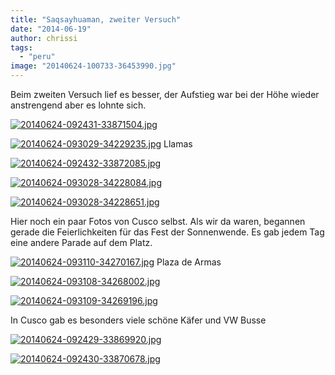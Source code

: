 ```yaml
---
title: "Saqsayhuaman, zweiter Versuch"
date: "2014-06-19"
author: chrissi
tags: 
  - "peru"
image: "20140624-100733-36453990.jpg"
---
```


Beim zweiten Versuch lief es besser, der Aufstieg war bei der Höhe wieder anstrengend aber es lohnte sich.

[![20140624-092431-33871504.jpg](images/20140624-092431-33871504.jpg)](https://hafenstrand.wordpress.com/wp-content/uploads/2014/06/20140624-092431-33871504.jpg)

[![20140624-093029-34229235.jpg](images/20140624-093029-34229235.jpg)](https://hafenstrand.wordpress.com/wp-content/uploads/2014/06/20140624-093029-34229235.jpg) Llamas

[![20140624-092432-33872085.jpg](images/20140624-092432-33872085.jpg)](https://hafenstrand.wordpress.com/wp-content/uploads/2014/06/20140624-092432-33872085.jpg)

[![20140624-093028-34228084.jpg](images/20140624-093028-34228084.jpg)](https://hafenstrand.wordpress.com/wp-content/uploads/2014/06/20140624-093028-34228084.jpg)

[![20140624-093028-34228651.jpg](images/20140624-093028-34228651.jpg)](https://hafenstrand.wordpress.com/wp-content/uploads/2014/06/20140624-093028-34228651.jpg)

Hier noch ein paar Fotos von Cusco selbst. Als wir da waren, begannen gerade die Feierlichkeiten für das Fest der Sonnenwende. Es gab jedem Tag eine andere Parade auf dem Platz.

[![20140624-093110-34270167.jpg](images/20140624-093110-34270167.jpg)](https://hafenstrand.wordpress.com/wp-content/uploads/2014/06/20140624-093110-34270167.jpg) Plaza de Armas

[![20140624-093108-34268002.jpg](images/20140624-093108-34268002.jpg)](https://hafenstrand.wordpress.com/wp-content/uploads/2014/06/20140624-093108-34268002.jpg)

[![20140624-093109-34269196.jpg](images/20140624-093109-34269196.jpg)](https://hafenstrand.wordpress.com/wp-content/uploads/2014/06/20140624-093109-34269196.jpg)

In Cusco gab es besonders viele schöne Käfer und VW Busse

[![20140624-092429-33869920.jpg](images/20140624-092429-33869920.jpg)](https://hafenstrand.wordpress.com/wp-content/uploads/2014/06/20140624-092429-33869920.jpg)

[![20140624-092430-33870678.jpg](images/20140624-092430-33870678.jpg)](https://hafenstrand.wordpress.com/wp-content/uploads/2014/06/20140624-092430-33870678.jpg)
